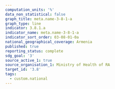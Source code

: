 ```yaml
---
computation_units: '%'
data_non_statistical: false
graph_title: meta.name-3-8-1-a
graph_type: line
indicator: 3.8.1.a
indicator_name: meta.name-3-8-1-a
indicator_sort_order: 03-08-01-0a
national_geographical_coverage: Armenia
published: true
reporting_status: complete
sdg_goal: '3'
source_active_1: true
source_organisation_1: Ministry of Health of RA
target_id: '3.8'
tags:
  - custom.national
---
```

